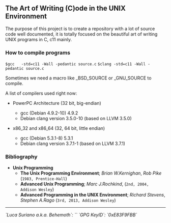 ## The Art of Writing (C)ode in the UNIX Environment

The purpose of this project is to create a repository with a lot of source
code well documented, it is totally focused on the beautiful art of writing 
UNIX programs in C, c11 mainly.

### How to compile programs

`$gcc   -std=c11 -Wall -pedantic source.c`
`$clang -std=c11 -Wall -pedantic source.c`

Sometimes we need a macro like _BSD_SOURCE or _GNU_SOURCE to compile.

A list of compilers used right now:

* PowerPC Architecture (32 bit, big-endian)
  * gcc (Debian 4.9.2-10) 4.9.2
  * Debian clang version 3.5.0-10 (based on LLVM 3.5.0)

* x86_32 and x86_64 (32, 64 bit, little endian)
  * gcc (Debian 5.3.1-8) 5.3.1
  * Debian clang version 3.7.1-1 (based on LLVM 3.7.1)

### Bibliography

- **Unix Programming**
  * **The Unix Programming Environment**; *Brian W.Kernighan*, *Rob Pike* (`1983, Prentice-Hall`)
  * **Advanced Unix Programming**; *Marc J.Rochkind*, (`2nd, 2004, Addison Wesley`)
  * **Advanced Programming in the UNIX Environment**; *Richard Stevens*, *Stephen A.Rago* (`3rd, 2013, Addison Wesley`)

<hr />

<address>`Luca Suriano a.k.a. Behemoth`: `<behemoth _at_ autistici _dot_ org>`
`GPG KeyID`: `0xE83F9FBB`</address>

